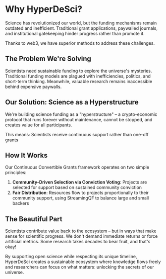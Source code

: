 # Why HyperDeSci?

Science has revolutionized our world, but the funding mechanisms remain outdated and inefficient. Traditional grant applications, paywalled journals, and institutional gatekeeping hinder progress rather than promote it. 

Thanks to web3, we have superior methods to address these challenges.


## The Problem We're Solving

Scientists need sustainable funding to explore the universe's mysteries. Traditional funding models are plagued with inefficiencies, politics, and short-term thinking. Meanwhile, valuable research remains inaccessible behind expensive paywalls.

## Our Solution: Science as a Hyperstructure

We're building science funding as a "hyperstructure" – a crypto-economic protocol that runs forever without maintenance, cannot be stopped, and creates value for all participants. 

This means: Scientists receive continuous support rather than one-off grants

## How It Works

Our Continuous Convertible Grants framework operates on two simple principles:

1. **Community-Driven Selection via Conviction Voting**: Projects are selected for support based on sustained community conviction
2. **Fair Distribution**: Resources flow to projects proportionally to their community support, using StreamingQF to balance large and small backers

## The Beautiful Part

Scientists contribute value back to the ecosystem – but in ways that make sense for scientific progress. We don't demand immediate returns or force artificial metrics. Some research takes decades to bear fruit, and that's okay!

By supporting open science while respecting its unique timeline, HyperDeSci creates a sustainable ecosystem where knowledge flows freely and researchers can focus on what matters: unlocking the secrets of our universe.
